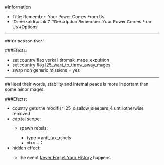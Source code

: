 #Information
 - Title: Remember: Your Power Comes From Us
 - ID: verkaldromak.7
#Description
Remember: Your Power Comes From Us
#Options

___
##It’s treason then!

###Efects:<ul><li>set country flag [verkal_dromak_mage_expulsion](../flags/verkal_dromak_mage_expulsion.md)</li><li>set country flag [I25_want_to_throw_away_mages](../flags/i25_want_to_throw_away_mages.md)</li><li>swap non generic missions = yes</li></ul>

___
##Heed their words, stability and internal peace is more important than some minor mages.

###Efects:<ul><li>country gets the modifier I25_disallow_sleepers_4 until otherwise removed</li><li>capital scope:</li><ul><li>spawn rebels:</li><ul><li>type = anti_tax_rebels</li><li>size = 2</li></ul></ul><li>hidden effect:</li><ul><li>the event [Never Forget Your History](../events/never_forget_your_history.md) happens</li></ul></ul>
